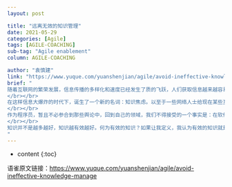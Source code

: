 ```yaml
---
layout: post

title: "远离无效的知识管理"
date: 2021-05-29
categories: [Agile]
tags: [AGILE-COACHING]
sub-tag: "Agile enablement"
column: AGILE-COACHING

author: "袁慎建"
link: "https://www.yuque.com/yuanshenjian/agile/avoid-ineffective-knowledge-manage"
brief: "
随着互联网的繁荣发展，信息传播的多样化和速度已经发生了质的飞跃，人们获取信息越来越容易，业界各类有识之士纷纷买票上车，大力向外界传播自己的知识，或是出于公益而免费普及，或是出于利益而付费变现。
</br></br>
在这样信息大爆炸的时代下，诞生了一个新的名词：知识焦虑。以至于一些网络人士给现在某些互联网知识平台定位为贩卖焦虑的平台。
</br></br>
作为程序员，暂且不必参合到那些舆论中，回到自己的领域，我们不得接受的一个事实是：在软件开发中，也充斥着海量的知识。比如，开发方法论、研发流程、业务需求、技术方案、系统架构、编程范式等等。除了这个事实，我们还不得不面对一个问题：软件研发中很可能会因为知识越多，反而越难行动。就拿困扰研发团队多年的文档问题来讲，那些在研发过程中制造了大量文档的团队，文档的维护无疑成为了团队前进的负担。
</br></br>
知识并不是越多越好，知识越有效越好。何为有效的知识？如果让我定义，我认为有效的知识就是那些能够被团队成员消化吸收，并进一步内化成认知的知识。所以，有效的知识消费应该要经历四个阶段形成闭环：生产-->传递-->运用-->吸收。生产的知识要被传递出去，知识接受者将知识运用到工作和生活中解决了问题，通过实践证明自己掌握了知识，这样才说明知识被有效吸收消化了，成为接受者的营养成分，内化成自己认知。
"
---
```


* content
{:toc}

语雀原文链接：<https://www.yuque.com/yuanshenjian/agile/avoid-ineffective-knowledge-manage>







